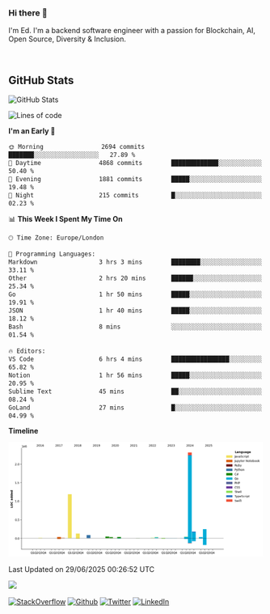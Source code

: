 ### Hi there 👋
 I'm Ed. I'm a backend software engineer with a passion for Blockchain, AI, Open Source, Diversity & Inclusion.

<br />

<h2>GitHub Stats</h2>
<p><img src="https://github-readme-stats.vercel.app/api?username=echarrod&amp;show_icons=true" alt="GitHub Stats"></p>

<!--START_SECTION:waka-->
![Lines of code](https://img.shields.io/badge/From%20Hello%20World%20I%27ve%20Written-4.4%20million%20lines%20of%20code-blue)

**I'm an Early 🐤** 

```text
🌞 Morning                2694 commits        ███████░░░░░░░░░░░░░░░░░░   27.89 % 
🌆 Daytime                4868 commits        █████████████░░░░░░░░░░░░   50.40 % 
🌃 Evening                1881 commits        █████░░░░░░░░░░░░░░░░░░░░   19.48 % 
🌙 Night                  215 commits         █░░░░░░░░░░░░░░░░░░░░░░░░   02.23 % 
```


📊 **This Week I Spent My Time On** 

```text
🕑︎ Time Zone: Europe/London

💬 Programming Languages: 
Markdown                 3 hrs 3 mins        ████████░░░░░░░░░░░░░░░░░   33.11 % 
Other                    2 hrs 20 mins       ██████░░░░░░░░░░░░░░░░░░░   25.34 % 
Go                       1 hr 50 mins        █████░░░░░░░░░░░░░░░░░░░░   19.91 % 
JSON                     1 hr 40 mins        █████░░░░░░░░░░░░░░░░░░░░   18.12 % 
Bash                     8 mins              ░░░░░░░░░░░░░░░░░░░░░░░░░   01.54 % 

🔥 Editors: 
VS Code                  6 hrs 4 mins        ████████████████░░░░░░░░░   65.82 % 
Notion                   1 hr 56 mins        █████░░░░░░░░░░░░░░░░░░░░   20.95 % 
Sublime Text             45 mins             ██░░░░░░░░░░░░░░░░░░░░░░░   08.24 % 
GoLand                   27 mins             █░░░░░░░░░░░░░░░░░░░░░░░░   04.99 % 
```

**Timeline**

![Lines of Code chart](https://raw.githubusercontent.com/echarrod/echarrod/main/assets/bar_graph.png)


 Last Updated on 29/06/2025 00:26:52 UTC
<!--END_SECTION:waka-->

![](https://komarev.com/ghpvc/?username=echarrod)

<p>
<a href="https://stackoverflow.com/users/1014632/ech" target="_blank"><img alt="StackOverflow" src="https://img.shields.io/badge/-Stackoverflow-FE7A16?style=for-the-badge&logo=stack-overflow&logoColor=white" /></a> 
<a href="https://github.com/echarrod" target="_blank"><img alt="Github" src="https://img.shields.io/badge/GitHub-%2312100E.svg?&style=for-the-badge&logo=Github&logoColor=white" /></a> 
<a href="https://twitter.com/e_harrod" target="_blank"><img alt="Twitter" src="https://img.shields.io/badge/twitter-%231DA1F2.svg?&style=for-the-badge&logo=twitter&logoColor=white" /></a> 
<a href="https://www.linkedin.com/in/ed-harrod" target="_blank"><img alt="LinkedIn" src="https://img.shields.io/badge/linkedin-%230077B5.svg?&style=for-the-badge&logo=linkedin&logoColor=white" /></a>
